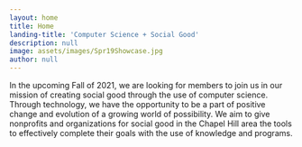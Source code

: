 ```yaml
---
layout: home
title: Home
landing-title: 'Computer Science + Social Good'
description: null
image: assets/images/Spr19Showcase.jpg
author: null
---
```


In the upcoming Fall of 2021, we are looking for members to join us in our mission of creating social good through the use of computer science. Through technology, we have the opportunity to be a part of positive change and evolution of a growing world of possibility. We aim to give nonprofits and organizations for social good in the Chapel Hill area the tools to effectively complete their goals with the use of knowledge and programs.
